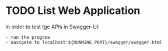 # TODO List Web Application

In order to test tge APIs in Swagger-UI:

    - run the progrma
    - navigate to localhost:${RUNNING_PORT}/swagger/swagger.html